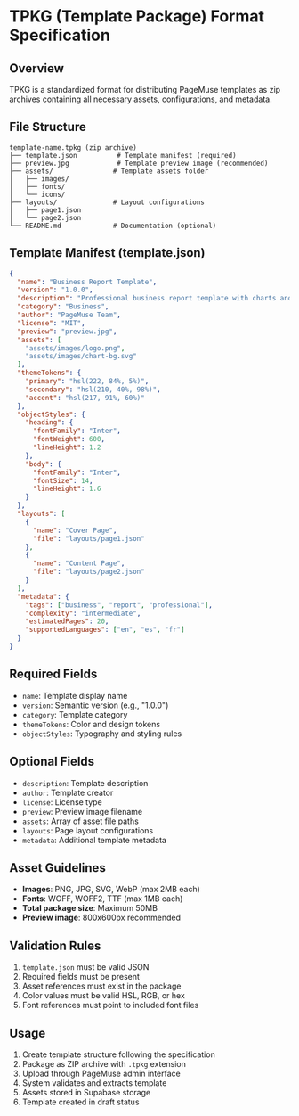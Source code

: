 # TPKG (Template Package) Format Specification

## Overview
TPKG is a standardized format for distributing PageMuse templates as zip archives containing all necessary assets, configurations, and metadata.

## File Structure
```
template-name.tpkg (zip archive)
├── template.json          # Template manifest (required)
├── preview.jpg            # Template preview image (recommended)
├── assets/               # Template assets folder
│   ├── images/
│   ├── fonts/
│   └── icons/
├── layouts/              # Layout configurations
│   ├── page1.json
│   └── page2.json
└── README.md             # Documentation (optional)
```

## Template Manifest (template.json)
```json
{
  "name": "Business Report Template",
  "version": "1.0.0",
  "description": "Professional business report template with charts and tables",
  "category": "Business",
  "author": "PageMuse Team",
  "license": "MIT",
  "preview": "preview.jpg",
  "assets": [
    "assets/images/logo.png",
    "assets/images/chart-bg.svg"
  ],
  "themeTokens": {
    "primary": "hsl(222, 84%, 5%)",
    "secondary": "hsl(210, 40%, 98%)",
    "accent": "hsl(217, 91%, 60%)"
  },
  "objectStyles": {
    "heading": {
      "fontFamily": "Inter",
      "fontWeight": 600,
      "lineHeight": 1.2
    },
    "body": {
      "fontFamily": "Inter",
      "fontSize": 14,
      "lineHeight": 1.6
    }
  },
  "layouts": [
    {
      "name": "Cover Page",
      "file": "layouts/page1.json"
    },
    {
      "name": "Content Page", 
      "file": "layouts/page2.json"
    }
  ],
  "metadata": {
    "tags": ["business", "report", "professional"],
    "complexity": "intermediate",
    "estimatedPages": 20,
    "supportedLanguages": ["en", "es", "fr"]
  }
}
```

## Required Fields
- `name`: Template display name
- `version`: Semantic version (e.g., "1.0.0")
- `category`: Template category
- `themeTokens`: Color and design tokens
- `objectStyles`: Typography and styling rules

## Optional Fields
- `description`: Template description
- `author`: Template creator
- `license`: License type
- `preview`: Preview image filename
- `assets`: Array of asset file paths
- `layouts`: Page layout configurations
- `metadata`: Additional template metadata

## Asset Guidelines
- **Images**: PNG, JPG, SVG, WebP (max 2MB each)
- **Fonts**: WOFF, WOFF2, TTF (max 1MB each)
- **Total package size**: Maximum 50MB
- **Preview image**: 800x600px recommended

## Validation Rules
1. `template.json` must be valid JSON
2. Required fields must be present
3. Asset references must exist in the package
4. Color values must be valid HSL, RGB, or hex
5. Font references must point to included font files

## Usage
1. Create template structure following the specification
2. Package as ZIP archive with `.tpkg` extension
3. Upload through PageMuse admin interface
4. System validates and extracts template
5. Assets stored in Supabase storage
6. Template created in draft status